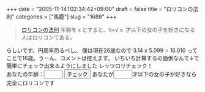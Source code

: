 +++
date = "2005-11-14T02:34:42+09:00"
draft = false
title = "ロリコンの法則"
categories = ["馬鹿"]
slug = "1688"
+++

<blockquote><a href="http://homepage1.nifty.com/maname/log/0410/index.html#1001m1" target="_blank">ロリコンの法則</a>
年齢をｘとすると、π×√ｘ 才以下の女の子を好きになる人はロリコンである。</blockquote>
らしいです。円周率恐るべし。
僕は現在26歳なので 3.14 x 5.099 = 16.010 ってことで16歳。うーん、コメントは控えます。
いちいち計算するの面倒なんで↓で簡単にチェック出来るようにしました
レッツロリチェック！
<form name=loli>
あなたの年齢：<input type=text size=3 maxlength=3 name=age>  <input type="button"  onclick="loli.loliage.value=Math.floor(Math.sqrt(loli.age.value)*3.14)" value="チェック">
あなたが<input type=text size=3 maxlength=3 name=loliage>才以下の女の子が好きなら完全にロリコンです
</form>
